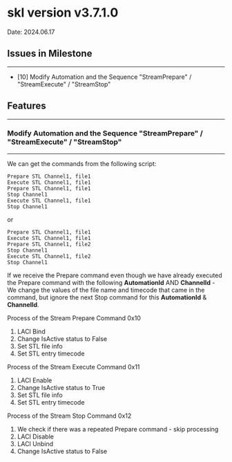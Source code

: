 # skl version v3.7.1.0
Date: 2024.06.17

## Issues in Milestone
---
- [10] Modify Automation and the Sequence "StreamPrepare" / "StreamExecute" / "StreamStop"

## Features
---
### Modify Automation and the Sequence "StreamPrepare" / "StreamExecute" / "StreamStop"

---

We can get the commands from the following script:

```
Prepare STL Channel1, file1
Execute STL Channel1, file1
Prepare STL Channel1, file1
Stop Channel1
Execute STL Channel1, file1
Stop Channel1
```

or

```
Prepare STL Channel1, file1
Execute STL Channel1, file1
Prepare STL Channel1, file2
Stop Channel1
Execute STL Channel1, file2
Stop Channel1
```

If we receive the Prepare command even though we have already executed the Prepare command with the following **AutomationId** AND **ChannelId** - We change the values of the file name and timecode that came in the command, but ignore the next Stop command for this **AutomationId** & **ChannelId**.

Process of the Stream Prepare Command 0x10

1. LACI Bind
2. Change IsActive status to False
3. Set STL file info
4. Set STL entry timecode

Process of the Stream Execute Command 0x11

1. LACI Enable
2. Change IsActive status to True
3. Set STL file info
4. Set STL entry timecode

Process of the Stream Stop Command 0x12

1. We check if there was a repeated Prepare command - skip processing
2. LACI Disable
3. LACI Unbind
4. Change IsActive status to False